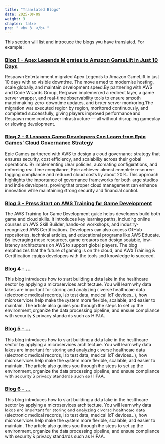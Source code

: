 ```yaml
---
title: "Translated Blogs"
date: 2025-09-09
weight: 3
chapter: false
pre: " <b> 3. </b> "
---
```



This section will list and introduce the blogs you have translated. For example:

###  [Blog 1 - Apex Legends Migrates to Amazon GameLift in Just 10 Days](3.1-Blog1/)
Respawn Entertainment migrated Apex Legends to Amazon GameLift in just 10 days with no visible downtime. The move aimed to modernize hosting, scale globally, and maintain development speed.By partnering with AWS and Code Wizards Group, Respawn implemented a redirect layer, a game server wrapper, and real-time observability tools to ensure smooth matchmaking, zero-downtime updates, and better server monitoring.The migration was executed region by region, monitored continuously, and completed successfully, giving players improved performance and Respawn more control over infrastructure — all without disrupting gameplay or slowing development.

###  [Blog 2 - 6 Lessons Game Developers Can Learn from Epic Games’ Cloud Governance Strategy](3.2-Blog2/)
Epic Games partnered with AWS to design a cloud governance strategy that ensures security, cost efficiency, and scalability across their global operations. By implementing clear policies, automating configurations, and enforcing real-time compliance, Epic achieved almost complete resource tagging compliance and reduced cloud costs by about 20%. This approach highlights the importance of governance frameworks for both large studios and indie developers, proving that proper cloud management can enhance innovation while maintaining strong security and financial control.

###  [Blog 3 - Press Start on AWS Training for Game Development](3.3-Blog3/)
The AWS Training for Game Development guide helps developers build both game and cloud skills. It introduces key learning paths, including online courses on AWS Skill Builder, hands-on workshops, and industry-recognized AWS Certifications. Developers can also access GitHub repositories, technical articles, and educational programs like AWS Educate. By leveraging these resources, game creators can design scalable, low-latency architectures on AWS to support global players. The blog emphasizes that the future of gaming is on the cloud, and AWS Training & Certification equips developers with the tools and knowledge to succeed.

###  [Blog 4 - ...](3.4-Blog4/)
This blog introduces how to start building a data lake in the healthcare sector by applying a microservices architecture. You will learn why data lakes are important for storing and analyzing diverse healthcare data (electronic medical records, lab test data, medical IoT devices…), how microservices help make the system more flexible, scalable, and easier to maintain. The article also guides you through the steps to set up the environment, organize the data processing pipeline, and ensure compliance with security & privacy standards such as HIPAA.

###  [Blog 5 - ...](3.5-Blog5/)
This blog introduces how to start building a data lake in the healthcare sector by applying a microservices architecture. You will learn why data lakes are important for storing and analyzing diverse healthcare data (electronic medical records, lab test data, medical IoT devices…), how microservices help make the system more flexible, scalable, and easier to maintain. The article also guides you through the steps to set up the environment, organize the data processing pipeline, and ensure compliance with security & privacy standards such as HIPAA.

###  [Blog 6 - ...](3.6-Blog6/)
This blog introduces how to start building a data lake in the healthcare sector by applying a microservices architecture. You will learn why data lakes are important for storing and analyzing diverse healthcare data (electronic medical records, lab test data, medical IoT devices…), how microservices help make the system more flexible, scalable, and easier to maintain. The article also guides you through the steps to set up the environment, organize the data processing pipeline, and ensure compliance with security & privacy standards such as HIPAA.
